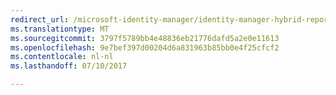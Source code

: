 ```yaml
---
redirect_url: /microsoft-identity-manager/identity-manager-hybrid-reporting-azure
ms.translationtype: MT
ms.sourcegitcommit: 3797f5789bb4e48836eb21776dafd5a2e0e11613
ms.openlocfilehash: 9e7bef397d00204d6a831963b85bb0e4f25cfcf2
ms.contentlocale: nl-nl
ms.lasthandoff: 07/10/2017

---
```



